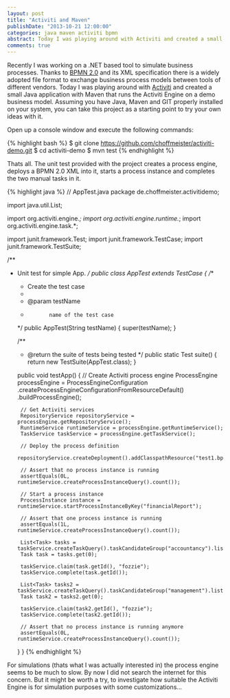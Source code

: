 ```yaml
---
layout: post
title: "Activiti and Maven"
publishDate: "2013-10-21 12:00:00"
categories: java maven activiti bpmn
abstract: Today I was playing around with Activiti and created a small Java application with Maven that runs the Activiti Engine on a demo business model...
comments: true
---
```


Recently I was working on a .NET based tool to simulate business processes. Thanks to [BPMN 2.0](http://www.bpmb.de/images/BPMN2_0_Poster_EN.pdf) and its XML specification there is a widely adopted file format to exchange business process models between tools of different vendors. Today I was playing around with [Activiti](http://www.activiti.org/) and created a small Java application with Maven that runs the Activiti Engine on a demo business model. Assuming you have Java, Maven and GIT properly installed on your system, you can take this project as a starting point to try your own ideas with it.

Open up a console window and execute the following commands:

{% highlight bash %}
$ git clone https://github.com/choffmeister/activiti-demo.git
$ cd activiti-demo
$ mvn test
{% endhighlight %}

Thats all. The unit test provided with the project creates a process engine, deploys a BPMN 2.0 XML into it, starts a process instance and completes the two manual tasks in it.

{% highlight java %}
// AppTest.java
package de.choffmeister.activitidemo;

import java.util.List;

import org.activiti.engine.*;
import org.activiti.engine.runtime.*;
import org.activiti.engine.task.*;

import junit.framework.Test;
import junit.framework.TestCase;
import junit.framework.TestSuite;

/**
 * Unit test for simple App.
 */
public class AppTest extends TestCase {
    /**
     * Create the test case
     *
     * @param testName
     *            name of the test case
     */
    public AppTest(String testName) {
        super(testName);
    }

    /**
     * @return the suite of tests being tested
     */
    public static Test suite() {
        return new TestSuite(AppTest.class);
    }

    public void testApp() {
        // Create Activiti process engine
        ProcessEngine processEngine = ProcessEngineConfiguration
                .createProcessEngineConfigurationFromResourceDefault()
                .buildProcessEngine();

        // Get Activiti services
        RepositoryService repositoryService = processEngine.getRepositoryService();
        RuntimeService runtimeService = processEngine.getRuntimeService();
        TaskService taskService = processEngine.getTaskService();

        // Deploy the process definition
        repositoryService.createDeployment().addClasspathResource("test1.bpmn20.xml").deploy();

        // Assert that no process instance is running
        assertEquals(0L, runtimeService.createProcessInstanceQuery().count());

        // Start a process instance
        ProcessInstance instance = runtimeService.startProcessInstanceByKey("financialReport");

        // Assert that one process instance is running
        assertEquals(1L, runtimeService.createProcessInstanceQuery().count());

        List<Task> tasks = taskService.createTaskQuery().taskCandidateGroup("accountancy").list();
        Task task = tasks.get(0);

        taskService.claim(task.getId(), "fozzie");
        taskService.complete(task.getId());

        List<Task> tasks2 = taskService.createTaskQuery().taskCandidateGroup("management").list();
        Task task2 = tasks2.get(0);

        taskService.claim(task2.getId(), "fozzie");
        taskService.complete(task2.getId());

        // Assert that no process instance is running anymore
        assertEquals(0L, runtimeService.createProcessInstanceQuery().count());
    }
}
{% endhighlight %}

For simulations (thats what I was actually interested in) the process engine seems to be much to slow. By now I did not search the internet for this concern. But it might be worth a try, to investigate how suitable the Activiti Engine is for simulation purposes with some customizations...
